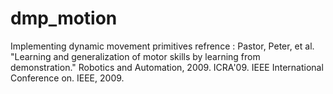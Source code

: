 # dmp_motion
Implementing dynamic movement primitives
refrence : Pastor, Peter, et al. "Learning and generalization of motor skills by learning from demonstration." Robotics and Automation, 2009. ICRA'09. IEEE International Conference on. IEEE, 2009.
